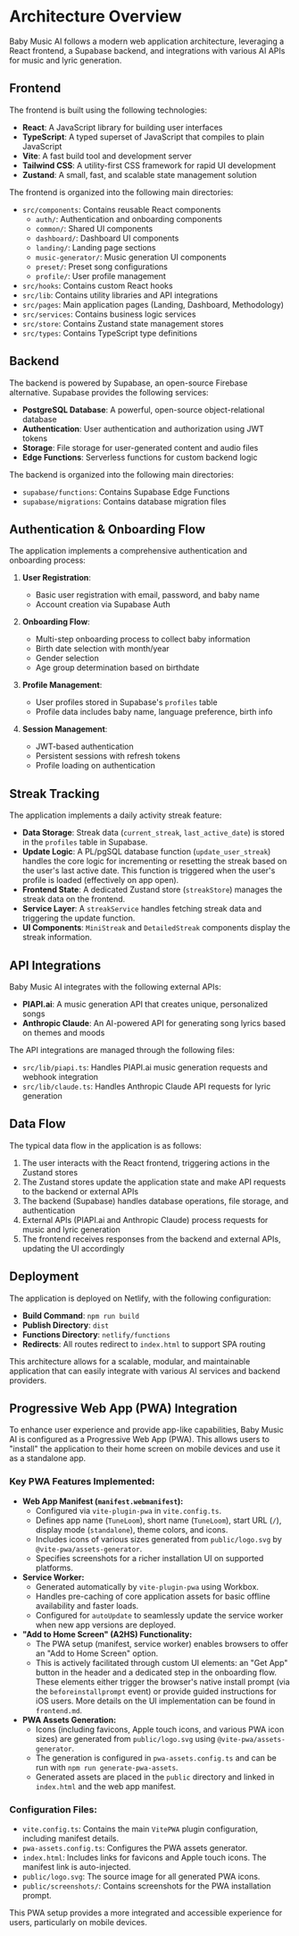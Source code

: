 # Architecture Overview

Baby Music AI follows a modern web application architecture, leveraging a React frontend, a Supabase backend, and integrations with various AI APIs for music and lyric generation.

## Frontend

The frontend is built using the following technologies:

- **React**: A JavaScript library for building user interfaces
- **TypeScript**: A typed superset of JavaScript that compiles to plain JavaScript
- **Vite**: A fast build tool and development server
- **Tailwind CSS**: A utility-first CSS framework for rapid UI development
- **Zustand**: A small, fast, and scalable state management solution

The frontend is organized into the following main directories:

- `src/components`: Contains reusable React components
  - `auth/`: Authentication and onboarding components
  - `common/`: Shared UI components
  - `dashboard/`: Dashboard UI components
  - `landing/`: Landing page sections
  - `music-generator/`: Music generation UI components
  - `preset/`: Preset song configurations
  - `profile/`: User profile management
- `src/hooks`: Contains custom React hooks
- `src/lib`: Contains utility libraries and API integrations
- `src/pages`: Main application pages (Landing, Dashboard, Methodology)
- `src/services`: Contains business logic services
- `src/store`: Contains Zustand state management stores
- `src/types`: Contains TypeScript type definitions

## Backend

The backend is powered by Supabase, an open-source Firebase alternative. Supabase provides the following services:

- **PostgreSQL Database**: A powerful, open-source object-relational database
- **Authentication**: User authentication and authorization using JWT tokens
- **Storage**: File storage for user-generated content and audio files
- **Edge Functions**: Serverless functions for custom backend logic

The backend is organized into the following main directories:

- `supabase/functions`: Contains Supabase Edge Functions
- `supabase/migrations`: Contains database migration files

## Authentication & Onboarding Flow

The application implements a comprehensive authentication and onboarding process:

1. **User Registration**:
   - Basic user registration with email, password, and baby name
   - Account creation via Supabase Auth

2. **Onboarding Flow**:
   - Multi-step onboarding process to collect baby information
   - Birth date selection with month/year
   - Gender selection
   - Age group determination based on birthdate

3. **Profile Management**:
   - User profiles stored in Supabase's `profiles` table
   - Profile data includes baby name, language preference, birth info

4. **Session Management**:
   - JWT-based authentication
   - Persistent sessions with refresh tokens
   - Profile loading on authentication

## Streak Tracking

The application implements a daily activity streak feature:

- **Data Storage**: Streak data (`current_streak`, `last_active_date`) is stored in the `profiles` table in Supabase.
- **Update Logic**: A PL/pgSQL database function (`update_user_streak`) handles the core logic for incrementing or resetting the streak based on the user's last active date. This function is triggered when the user's profile is loaded (effectively on app open).
- **Frontend State**: A dedicated Zustand store (`streakStore`) manages the streak data on the frontend.
- **Service Layer**: A `streakService` handles fetching streak data and triggering the update function.
- **UI Components**: `MiniStreak` and `DetailedStreak` components display the streak information.

## API Integrations

Baby Music AI integrates with the following external APIs:

- **PIAPI.ai**: A music generation API that creates unique, personalized songs
- **Anthropic Claude**: An AI-powered API for generating song lyrics based on themes and moods

The API integrations are managed through the following files:

- `src/lib/piapi.ts`: Handles PIAPI.ai music generation requests and webhook integration
- `src/lib/claude.ts`: Handles Anthropic Claude API requests for lyric generation

## Data Flow

The typical data flow in the application is as follows:

1. The user interacts with the React frontend, triggering actions in the Zustand stores
2. The Zustand stores update the application state and make API requests to the backend or external APIs
3. The backend (Supabase) handles database operations, file storage, and authentication
4. External APIs (PIAPI.ai and Anthropic Claude) process requests for music and lyric generation
5. The frontend receives responses from the backend and external APIs, updating the UI accordingly

## Deployment

The application is deployed on Netlify, with the following configuration:

- **Build Command**: `npm run build`
- **Publish Directory**: `dist`
- **Functions Directory**: `netlify/functions`
- **Redirects**: All routes redirect to `index.html` to support SPA routing

This architecture allows for a scalable, modular, and maintainable application that can easily integrate with various AI services and backend providers.

## Progressive Web App (PWA) Integration

To enhance user experience and provide app-like capabilities, Baby Music AI is configured as a Progressive Web App (PWA). This allows users to "install" the application to their home screen on mobile devices and use it as a standalone app.

### Key PWA Features Implemented:

*   **Web App Manifest (`manifest.webmanifest`):**
    *   Configured via `vite-plugin-pwa` in `vite.config.ts`.
    *   Defines app name (`TuneLoom`), short name (`TuneLoom`), start URL (`/`), display mode (`standalone`), theme colors, and icons.
    *   Includes icons of various sizes generated from `public/logo.svg` by `@vite-pwa/assets-generator`.
    *   Specifies screenshots for a richer installation UI on supported platforms.
*   **Service Worker:**
    *   Generated automatically by `vite-plugin-pwa` using Workbox.
    *   Handles pre-caching of core application assets for basic offline availability and faster loads.
    *   Configured for `autoUpdate` to seamlessly update the service worker when new app versions are deployed.
*   **"Add to Home Screen" (A2HS) Functionality:**
    *   The PWA setup (manifest, service worker) enables browsers to offer an "Add to Home Screen" option.
    *   This is actively facilitated through custom UI elements: an "Get App" button in the header and a dedicated step in the onboarding flow. These elements either trigger the browser's native install prompt (via the `beforeinstallprompt` event) or provide guided instructions for iOS users. More details on the UI implementation can be found in `frontend.md`.
*   **PWA Assets Generation:**
    *   Icons (including favicons, Apple touch icons, and various PWA icon sizes) are generated from `public/logo.svg` using `@vite-pwa/assets-generator`.
    *   The generation is configured in `pwa-assets.config.ts` and can be run with `npm run generate-pwa-assets`.
    *   Generated assets are placed in the `public` directory and linked in `index.html` and the web app manifest.

### Configuration Files:

*   `vite.config.ts`: Contains the main `VitePWA` plugin configuration, including manifest details.
*   `pwa-assets.config.ts`: Configures the PWA assets generator.
*   `index.html`: Includes links for favicons and Apple touch icons. The manifest link is auto-injected.
*   `public/logo.svg`: The source image for all generated PWA icons.
*   `public/screenshots/`: Contains screenshots for the PWA installation prompt.

This PWA setup provides a more integrated and accessible experience for users, particularly on mobile devices.
